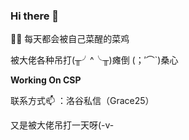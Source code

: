 ### Hi there 👋

👨‍💻 每天都会被自己菜醒的菜鸡

被大佬各种吊打(╥╯^╰╥)瘫倒 (；′⌒`)桑心

**Working On CSP**

联系方式📫 ：洛谷私信（Grace25）

又是被大佬吊打一天呀(-v-
